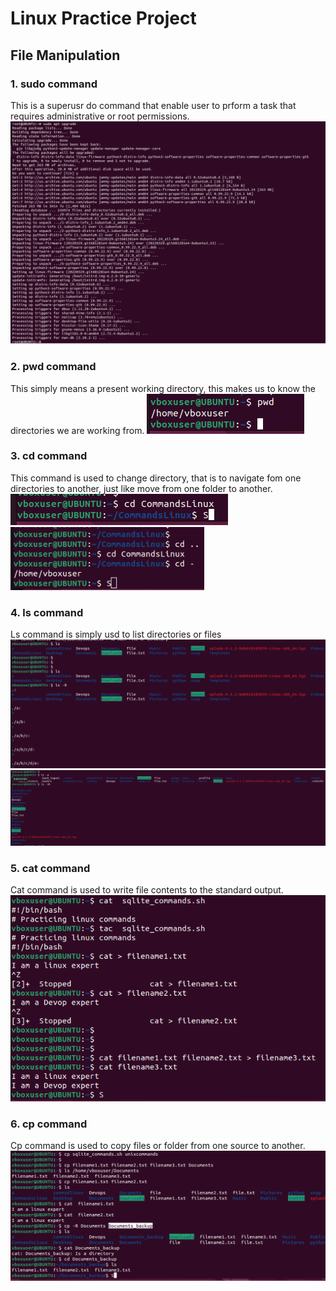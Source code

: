 # Linux Practice Project
## File Manipulation 
### 1. sudo command
This is a superusr do command that enable user to prform a task that requires administrative or root permissions.
![Sudo Apt Upgrade](Linux_Images/Sudo.PNG)
### 2. pwd command
This simply means a present working directory, this makes us to know the directories we are working from.
![Print working directory](Linux_Images/PWD.PNG)
### 3. cd command
This command is used to change directory, that is to navigate fom one directories to another, just like move from one folder to another.
![change directory](Linux_Images/CD.PNG)
![change directory](Linux_Images/CDCD.PNG)
### 4. ls command
Ls command is simply usd to list directories or files
![List directory](Linux_Images/LS.PNG)
![List directory](Linux_Images/LS2.PNG)
### 5. cat command
Cat command is used to write file contents to the standard output.
![List directory](Linux_Images/CAT.PNG)
### 6. cp command
Cp command is used to copy files or folder from one source to another.
![List directory](Linux_Images/cp.PNG)
